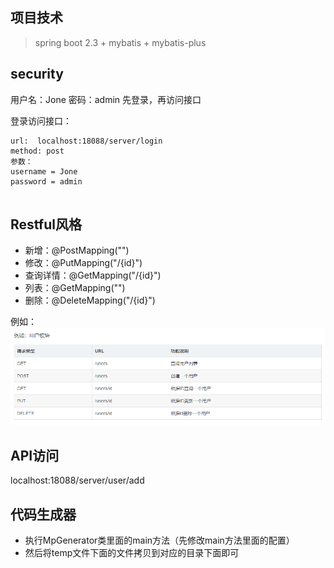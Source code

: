 ## 项目技术
> 
> spring boot 2.3 +  mybatis + mybatis-plus

## security

用户名：Jone   密码：admin
先登录，再访问接口


登录访问接口： 
```
url:  localhost:18088/server/login
method: post
参数： 
username = Jone
password = admin


```





## Restful风格

- 新增：@PostMapping("")
- 修改：@PutMapping("/{id}")
- 查询详情：@GetMapping("/{id}")
- 列表：@GetMapping("")
- 删除：@DeleteMapping("/{id}")

例如：
![avatar](img/restful_demo.jpg)

## API访问
localhost:18088/server/user/add


## 代码生成器
- 执行MpGenerator类里面的main方法（先修改main方法里面的配置）
- 然后将temp文件下面的文件拷贝到对应的目录下面即可